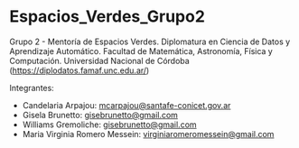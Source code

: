 # Espacios_Verdes_Grupo2

Grupo 2 - Mentoría de Espacios Verdes. Diplomatura en Ciencia de Datos y Aprendizaje Automático. Facultad de Matemática, Astronomía, Física y Computación. Universidad Nacional de Córdoba (https://diplodatos.famaf.unc.edu.ar/)

Integrantes:

- Candelaria Arpajou: mcarpajou@santafe-conicet.gov.ar
- Gisela Brunetto: gisebrunetto@gmail.com
- Williams Gremoliche: gisebrunetto@gmail.com
- Maria Virginia Romero Messein: virginiaromeromessein@gmail.com